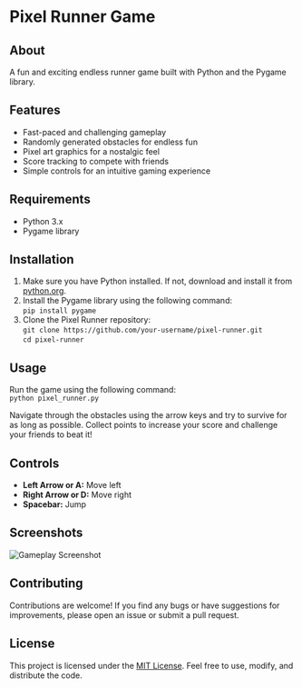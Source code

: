 <h1>Pixel Runner Game</h1>

<h2>About</h2>
<p>A fun and exciting endless runner game built with Python and the Pygame library.</p>

<h2>Features</h2>
    <ul>
        <li>Fast-paced and challenging gameplay</li>
        <li>Randomly generated obstacles for endless fun</li>
        <li>Pixel art graphics for a nostalgic feel</li>
        <li>Score tracking to compete with friends</li>
        <li>Simple controls for an intuitive gaming experience</li>
    </ul>

<h2>Requirements</h2>
    <ul>
        <li>Python 3.x</li>
        <li>Pygame library</li>
    </ul>

<h2>Installation</h2>
    <ol>
        <li>Make sure you have Python installed. If not, download and install it from <a href="https://www.python.org/">python.org</a>.</li>
        <li>Install the Pygame library using the following command:<br><code>pip install pygame</code></li>
        <li>Clone the Pixel Runner repository:<br><code>git clone https://github.com/your-username/pixel-runner.git</code><br><code>cd pixel-runner</code></li>
    </ol>

<h2>Usage</h2>
    <p>Run the game using the following command:<br><code>python pixel_runner.py</code></p>
    <p>Navigate through the obstacles using the arrow keys and try to survive for as long as possible. Collect points to increase your score and challenge your friends to beat it!</p>

<h2>Controls</h2>
    <ul>
        <li><strong>Left Arrow or A:</strong> Move left</li>
        <li><strong>Right Arrow or D:</strong> Move right</li>
        <li><strong>Spacebar:</strong> Jump</li>
    </ul>

<h2>Screenshots</h2>
    <img src="screenshots/gameplay.png" alt="Gameplay Screenshot">
    

<h2>Contributing</h2>
    <p>Contributions are welcome! If you find any bugs or have suggestions for improvements, please open an issue or submit a pull request.</p>

<h2>License</h2>
    <p>This project is licensed under the <a href="LICENSE">MIT License</a>. Feel free to use, modify, and distribute the code.</p>
